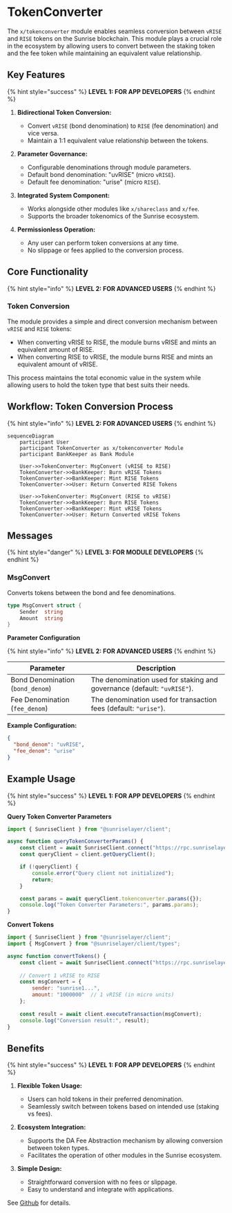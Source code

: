 # TokenConverter

The `x/tokenconverter` module enables seamless conversion between `vRISE` and `RISE` tokens on the Sunrise blockchain. This module plays a crucial role in the ecosystem by allowing users to convert between the staking token and the fee token while maintaining an equivalent value relationship.


## Key Features

{% hint style="success" %}
**LEVEL 1: FOR APP DEVELOPERS**
{% endhint %}

1. **Bidirectional Token Conversion:**

   - Convert `vRISE` (bond denomination) to `RISE` (fee denomination) and vice versa.
   - Maintain a 1:1 equivalent value relationship between the tokens.


2. **Parameter Governance:**

   - Configurable denominations through module parameters.
   - Default bond denomination: "uvRISE" (micro `vRISE`).
   - Default fee denomination: "urise" (micro `RISE`).


3. **Integrated System Component:**

   - Works alongside other modules like `x/shareclass` and `x/fee`.
   - Supports the broader tokenomics of the Sunrise ecosystem.


4. **Permissionless Operation:**

   - Any user can perform token conversions at any time.
   - No slippage or fees applied to the conversion process.


## Core Functionality

{% hint style="info" %}
**LEVEL 2: FOR ADVANCED USERS**
{% endhint %}

### Token Conversion

The module provides a simple and direct conversion mechanism between `vRISE` and `RISE` tokens:

- When converting vRISE to RISE, the module burns vRISE and mints an equivalent amount of RISE.
- When converting RISE to vRISE, the module burns RISE and mints an equivalent amount of vRISE.

This process maintains the total economic value in the system while allowing users to hold the token type that best suits their needs.

## Workflow: Token Conversion Process

{% hint style="info" %}
**LEVEL 2: FOR ADVANCED USERS**
{% endhint %}

```mermaid
sequenceDiagram
    participant User
    participant TokenConverter as x/tokenconverter Module
    participant BankKeeper as Bank Module

    User->>TokenConverter: MsgConvert (vRISE to RISE)
    TokenConverter->>BankKeeper: Burn vRISE Tokens
    TokenConverter->>BankKeeper: Mint RISE Tokens
    TokenConverter->>User: Return Converted RISE Tokens

    User->>TokenConverter: MsgConvert (RISE to vRISE)
    TokenConverter->>BankKeeper: Burn RISE Tokens
    TokenConverter->>BankKeeper: Mint vRISE Tokens
    TokenConverter->>User: Return Converted vRISE Tokens
```

## Messages

{% hint style="danger" %}
**LEVEL 3: FOR MODULE DEVELOPERS**
{% endhint %}

### MsgConvert

Converts tokens between the bond and fee denominations.

```go
type MsgConvert struct {
    Sender  string
    Amount  string
}
```

**Parameter Configuration**

{% hint style="info" %}
**LEVEL 2: FOR ADVANCED USERS**
{% endhint %}

| Parameter                     | Description                                                                          |
|------------------------------|--------------------------------------------------------------------------------------|
| Bond Denomination (`bond_denom`) | The denomination used for staking and governance (default: `"uvRISE"`).             |
| Fee Denomination (`fee_denom`)   | The denomination used for transaction fees (default: `"urise"`).                    |

**Example Configuration:**

```json
{
  "bond_denom": "uvRISE",
  "fee_denom": "urise"
}
```

## Example Usage

{% hint style="success" %}
**LEVEL 1: FOR APP DEVELOPERS**
{% endhint %}

**Query Token Converter Parameters**

```javascript
import { SunriseClient } from "@sunriselayer/client";

async function queryTokenConverterParams() {
    const client = await SunriseClient.connect("https://rpc.sunriselayer.io");
    const queryClient = client.getQueryClient();

    if (!queryClient) {
        console.error("Query client not initialized");
        return;
    }

    const params = await queryClient.tokenconverter.params({});
    console.log("Token Converter Parameters:", params.params);
}
```

**Convert Tokens**

```javascript
import { SunriseClient } from "@sunriselayer/client";
import { MsgConvert } from "@sunriselayer/client/types";

async function convertTokens() {
    const client = await SunriseClient.connect("https://rpc.sunriselayer.io");
    
    // Convert 1 vRISE to RISE
    const msgConvert = {
        sender: "sunrise1...",
        amount: "1000000"  // 1 vRISE (in micro units)
    };
    
    const result = await client.executeTransaction(msgConvert);
    console.log("Conversion result:", result);
}
```


## Benefits

{% hint style="success" %}
**LEVEL 1: FOR APP DEVELOPERS**
{% endhint %}

1. **Flexible Token Usage:**

   - Users can hold tokens in their preferred denomination.
   - Seamlessly switch between tokens based on intended use (staking vs fees).


2. **Ecosystem Integration:**

   - Supports the DA Fee Abstraction mechanism by allowing conversion between token types.
   - Facilitates the operation of other modules in the Sunrise ecosystem.


3. **Simple Design:**

   - Straightforward conversion with no fees or slippage.
   - Easy to understand and integrate with applications.


See [Github](https://github.com/sunriselayer/sunrise/tree/main/x/tokenconverter) for details.